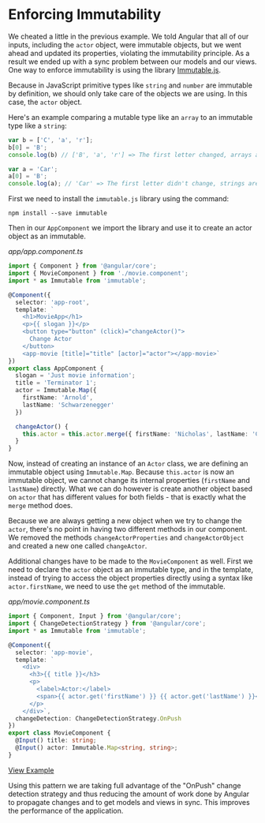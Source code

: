 # Enforcing Immutability

We cheated a little in the previous example. We told Angular that all of our inputs, including the `actor` object, were immutable objects, but we went ahead and updated its properties, violating the immutability principle. As a result we ended up with a sync problem between our models and our views. One way to enforce immutability is using the library [Immutable.js](https://facebook.github.io/immutable-js/).

Because in JavaScript primitive types like `string` and `number` are immutable by definition, we should only take care of the objects we are using. In this case, the `actor` object.

Here's an example comparing a mutable type like an `array` to an immutable type like a `string`:

```javascript
var b = ['C', 'a', 'r'];
b[0] = 'B';
console.log(b) // ['B', 'a', 'r'] => The first letter changed, arrays are mutable

var a = 'Car';
a[0] = 'B';
console.log(a); // 'Car' => The first letter didn't change, strings are immutable
```

First we need to install the `immutable.js` library using the command:

```
npm install --save immutable
```

Then in our `AppComponent` we import the library and use it to create an actor object as an immutable.

_app/app.component.ts_
```typescript
import { Component } from '@angular/core';
import { MovieComponent } from './movie.component';
import * as Immutable from 'immutable';

@Component({
  selector: 'app-root',
  template: `
    <h1>MovieApp</h1>
    <p>{{ slogan }}</p>
    <button type="button" (click)="changeActor()">
      Change Actor
    </button>
    <app-movie [title]="title" [actor]="actor"></app-movie>`
})
export class AppComponent {
  slogan = 'Just movie information';
  title = 'Terminator 1';
  actor = Immutable.Map({
    firstName: 'Arnold',
    lastName: 'Schwarzenegger'
  })

  changeActor() {
    this.actor = this.actor.merge({ firstName: 'Nicholas', lastName: 'Cage' });
  }
}
```

Now, instead of creating an instance of an `Actor` class, we are defining an immutable object using `Immutable.Map`. Because `this.actor` is now an immutable object, we cannot change its internal properties (`firstName` and `lastName`) directly. What we can do however is create another object based on `actor` that has different values for both fields - that is exactly what the `merge` method does.

Because we are always getting a new object when we try to change the `actor`, there's no point in having two different methods in our component. We removed the methods `changeActorProperties` and `changeActorObject` and created a new one called `changeActor`.

Additional changes have to be made to the `MovieComponent` as well. First we need to declare the `actor` object as an immutable type, and in the template, instead of trying to access the object properties directly using a syntax like `actor.firstName`, we need to use the `get` method of the immutable.

_app/movie.component.ts_
```typescript
import { Component, Input } from '@angular/core';
import { ChangeDetectionStrategy } from '@angular/core';
import * as Immutable from 'immutable';

@Component({
  selector: 'app-movie',
  template: `
    <div>
      <h3>{{ title }}</h3>
      <p>
        <label>Actor:</label>
        <span>{{ actor.get('firstName') }} {{ actor.get('lastName') }}</span>
      </p>
    </div>`,
  changeDetection: ChangeDetectionStrategy.OnPush
})
export class MovieComponent {
  @Input() title: string;
  @Input() actor: Immutable.Map<string, string>;
}
```
[View Example](http://plnkr.co/edit/0Qp7ynAcZCqcv67OvsSD?p=preview)

Using this pattern we are taking full advantage of the "OnPush" change detection strategy and thus reducing the amount of work done by Angular to propagate changes and to get models and views in sync. This improves the performance of the application.
